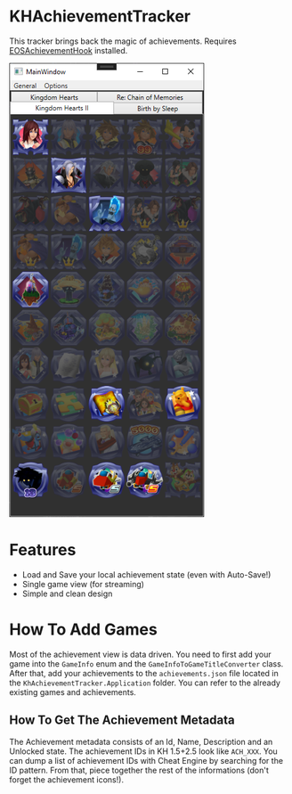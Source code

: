 # KHAchievementTracker

This tracker brings back the magic of achievements.
Requires [EOSAchievementHook](https://github.com/Rikux3/EOSAchievementHook) installed.

![](pic.png)

# Features
* Load and Save your local achievement state (even with Auto-Save!)
* Single game view (for streaming)
* Simple and clean design

# How To Add Games
Most of the achievement view is data driven. You need to first add your game into the `GameInfo` enum and the `GameInfoToGameTitleConverter` class. After that, add your achievements to the `achievements.json` file located in the `KhAchievementTracker.Application` folder. You can refer to the already existing games and achievements.

## How To Get The Achievement Metadata
The Achievement metadata consists of an Id, Name, Description and an Unlocked state. The achievement IDs in KH 1.5+2.5 look like `ACH_XXX`. You can dump a list of achievement IDs with Cheat Engine by searching for the ID pattern. From that, piece together the rest of the informations (don't forget the achievement icons!).